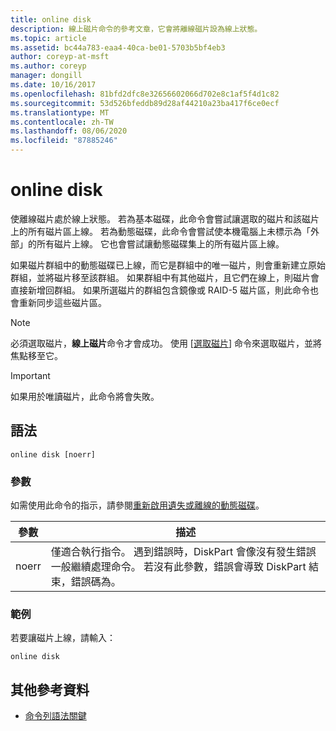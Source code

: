 ```yaml
---
title: online disk
description: 線上磁片命令的參考文章，它會將離線磁片設為線上狀態。
ms.topic: article
ms.assetid: bc44a783-eaa4-40ca-be01-5703b5bf4eb3
author: coreyp-at-msft
ms.author: coreyp
manager: dongill
ms.date: 10/16/2017
ms.openlocfilehash: 81bfd2dfc8e32656602066d702e8c1af5f4d1c82
ms.sourcegitcommit: 53d526bfeddb89d28af44210a23ba417f6ce0ecf
ms.translationtype: MT
ms.contentlocale: zh-TW
ms.lasthandoff: 08/06/2020
ms.locfileid: "87885246"
---
```

# <a name="online-disk"></a>online disk

使離線磁片處於線上狀態。 若為基本磁碟，此命令會嘗試讓選取的磁片和該磁片上的所有磁片區上線。 若為動態磁碟，此命令會嘗試使本機電腦上未標示為「外部」的所有磁片上線。 它也會嘗試讓動態磁碟集上的所有磁片區上線。

如果磁片群組中的動態磁碟已上線，而它是群組中的唯一磁片，則會重新建立原始群組，並將磁片移至該群組。 如果群組中有其他磁片，且它們在線上，則磁片會直接新增回群組。 如果所選磁片的群組包含鏡像或 RAID-5 磁片區，則此命令也會重新同步這些磁片區。

> [!NOTE]
> 必須選取磁片，**線上磁片**命令才會成功。 使用 [[選取磁片](select-disk.md)] 命令來選取磁片，並將焦點移至它。

> [!IMPORTANT]
> 如果用於唯讀磁片，此命令將會失敗。

## <a name="syntax"></a>語法

```
online disk [noerr]
```

### <a name="parameters"></a>參數

如需使用此命令的指示，請參閱[重新啟用遺失或離線的動態磁碟](/previous-versions/windows/it-pro/windows-server-2008-r2-and-2008/cc732026(v=ws.11))。

| 參數 | 描述 |
|--|--|
| noerr | 僅適合執行指令。 遇到錯誤時，DiskPart 會像沒有發生錯誤一般繼續處理命令。 若沒有此參數，錯誤會導致 DiskPart 結束，錯誤碼為。 |

### <a name="examples"></a>範例

若要讓磁片上線，請輸入：

```
online disk
```

## <a name="additional-references"></a>其他參考資料

- [命令列語法關鍵](command-line-syntax-key.md)
